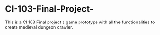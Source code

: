 # CI-103-Final-Project-
This is a CI 103 Final project a game prototype with all the functionalities to create medieval dungeon crawler.
